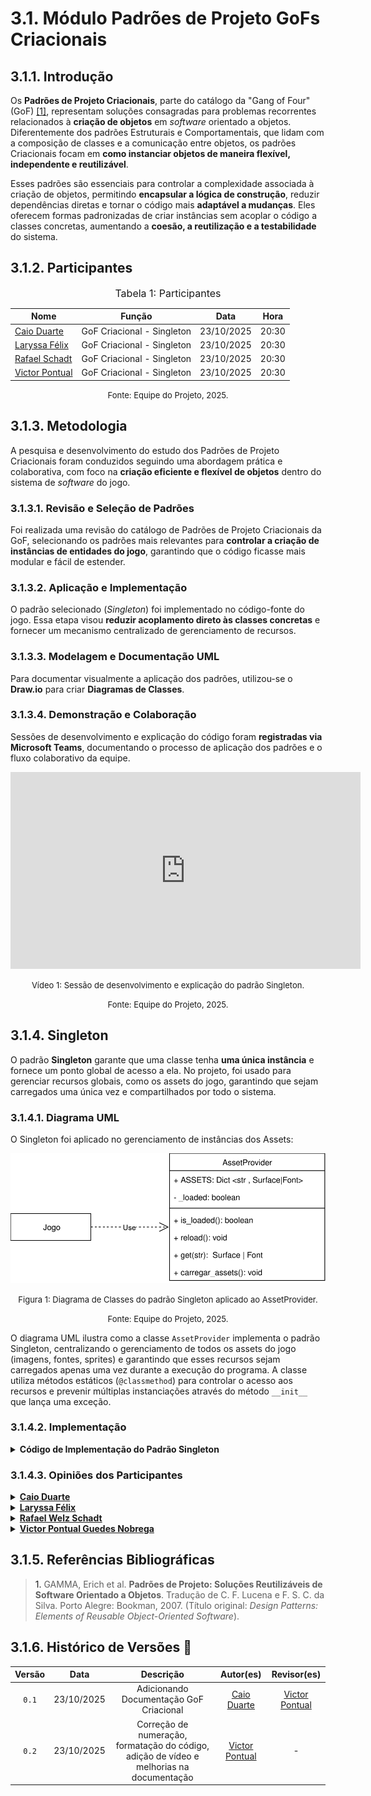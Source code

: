 # 3.1. Módulo Padrões de Projeto GoFs Criacionais

## 3.1.1. Introdução

Os **Padrões de Projeto Criacionais**, parte do catálogo da "Gang of Four" (GoF) <a href="#REF1">[1]</a>, representam soluções consagradas para problemas recorrentes relacionados à **criação de objetos** em _software_ orientado a objetos. Diferentemente dos padrões Estruturais e Comportamentais, que lidam com a composição de classes e a comunicação entre objetos, os padrões Criacionais focam em **como instanciar objetos de maneira flexível, independente e reutilizável**.

Esses padrões são essenciais para controlar a complexidade associada à criação de objetos, permitindo **encapsular a lógica de construção**, reduzir dependências diretas e tornar o código mais **adaptável a mudanças**. Eles oferecem formas padronizadas de criar instâncias sem acoplar o código a classes concretas, aumentando a **coesão, a reutilização e a testabilidade** do sistema.

## 3.1.2. Participantes

<font size="3"><p style="text-align: center">Tabela 1: Participantes</p></font>

<div align="center">
<table>
  <thead>
    <tr>
      <th>Nome</th>
      <th>Função</th>
      <th>Data</th>
      <th>Hora</th>
    </tr>
  </thead>
  <tbody>
    <tr>
      <td><a href="https://github.com/caioduart3">Caio Duarte</a></td>
      <td>GoF Criacional - Singleton</td>
      <td>23/10/2025</td>
      <td>20:30</td>
    </tr>
    <tr>
      <td><a href="https://github.com/felixlaryssa">Laryssa Félix</a></td>
      <td>GoF Criacional - Singleton</td>
      <td>23/10/2025</td>
      <td>20:30</td>
    </tr>
    <tr>
      <td><a href="https://github.com/rafaelschadt">Rafael Schadt</a></td>
      <td>GoF Criacional - Singleton</td>
      <td>23/10/2025</td>
      <td>20:30</td>
    </tr>
    <tr>
      <td><a href="https://github.com/VictorPontual">Victor Pontual</a></td>
      <td>GoF Criacional - Singleton</td>
      <td>23/10/2025</td>
      <td>20:30</td>
    </tr>
  </tbody>
</table>
</div>

<font size="2"><p style="text-align: center">Fonte: Equipe do Projeto, 2025.</p></font>

## 3.1.3. Metodologia

A pesquisa e desenvolvimento do estudo dos Padrões de Projeto Criacionais foram conduzidos seguindo uma abordagem prática e colaborativa, com foco na **criação eficiente e flexível de objetos** dentro do sistema de _software_ do jogo.

### 3.1.3.1. Revisão e Seleção de Padrões

Foi realizada uma revisão do catálogo de Padrões de Projeto Criacionais da GoF, selecionando os padrões mais relevantes para **controlar a criação de instâncias de entidades do jogo**, garantindo que o código ficasse mais modular e fácil de estender.

### 3.1.3.2. Aplicação e Implementação

O padrão selecionado (_Singleton_) foi implementado no código-fonte do jogo. Essa etapa visou **reduzir acoplamento direto às classes concretas** e fornecer um mecanismo centralizado de gerenciamento de recursos.

### 3.1.3.3. Modelagem e Documentação UML

Para documentar visualmente a aplicação dos padrões, utilizou-se o **Draw.io** para criar **Diagramas de Classes**.

### 3.1.3.4. Demonstração e Colaboração

Sessões de desenvolvimento e explicação do código foram **registradas via Microsoft Teams**, documentando o processo de aplicação dos padrões e o fluxo colaborativo da equipe.

<div style="text-align: center;">
<iframe width="560" height="315" src="https://www.youtube.com/embed/RtJ-M3CTaQI?si=GBrL8RPyPvW3aRfs" title="YouTube video player" frameborder="0" allow="accelerometer; autoplay; clipboard-write; encrypted-media; gyroscope; picture-in-picture; web-share" referrerpolicy="strict-origin-when-cross-origin" allowfullscreen></iframe>
</div>

<font size="2"><p style="text-align: center">Vídeo 1: Sessão de desenvolvimento e explicação do padrão Singleton.</p></font>

<font size="2"><p style="text-align: center">Fonte: Equipe do Projeto, 2025.</p></font>

## 3.1.4. Singleton

O padrão **Singleton** garante que uma classe tenha **uma única instância** e fornece um ponto global de acesso a ela. No projeto, foi usado para gerenciar recursos globais, como os assets do jogo, garantindo que sejam carregados uma única vez e compartilhados por todo o sistema.

### 3.1.4.1. Diagrama UML

O Singleton foi aplicado no gerenciamento de instâncias dos Assets:

<img src="../assets/GoFsCriacionais/Singleton.drawio.svg" alt="Diagrama do padrão Singleton">

<font size="2"><p style="text-align: center">Figura 1: Diagrama de Classes do padrão Singleton aplicado ao AssetProvider.</p></font>

<font size="2"><p style="text-align: center">Fonte: Equipe do Projeto, 2025.</p></font>

O diagrama UML ilustra como a classe `AssetProvider` implementa o padrão Singleton, centralizando o gerenciamento de todos os assets do jogo (imagens, fontes, sprites) e garantindo que esses recursos sejam carregados apenas uma vez durante a execução do programa. A classe utiliza métodos estáticos (`@classmethod`) para controlar o acesso aos recursos e prevenir múltiplas instanciações através do método `__init__` que lança uma exceção.

### 3.1.4.2. Implementação

<details>
  <summary><strong>Código de Implementação do Padrão Singleton</strong></summary>

```python
import pygame
import os
from Template.UIConfigs import *

class AssetProvider:
"""
Singleton para gerenciamento centralizado de assets do jogo.
"""
ASSETS = {}
\_loaded = False

    def __init__(self):
        """Impede instanciação - AssetProvider deve ser usado apenas como classe estática."""
        raise TypeError(
            "AssetProvider não deve ser instanciado. "
            "Use AssetProvider.carregar_assets() e AssetProvider.get(key) diretamente."
        )

    @classmethod
    def carregar_assets(cls):
        """Carrega e escala todos os assets do jogo."""
        if cls._loaded:
            print("[AssetProvider] Assets já carregados anteriormente, pulando recarregamento.")
            return

        base_dir = os.path.dirname(os.path.abspath(__file__))
        try:
            # FONTE
            cls.ASSETS['font_press_start_2P'] = pygame.font.Font(os.path.join(base_dir, 'font', 'PressStart2P-Regular.ttf'), 24)

            # MAP TILES
            cls.ASSETS['grass_claro'] = pygame.transform.scale(
                pygame.image.load(os.path.join(base_dir, 'maps', 'map1', 'titleset', 'grass1.png')).convert_alpha(),
                (TAMANHO_QUADRADO, TAMANHO_QUADRADO)
            )
            cls.ASSETS['grass_escuro'] = pygame.transform.scale(
                pygame.image.load(os.path.join(base_dir, 'maps', 'map1', 'titleset', 'grass2.png')).convert_alpha(),
                (TAMANHO_QUADRADO, TAMANHO_QUADRADO)
            )

            #SCOREBOARD
            cls.ASSETS['scoreboard'] = pygame.transform.scale(
                pygame.image.load(os.path.join(base_dir, 'maps', 'map1', 'object', 'map_scoreboard1.png')).convert_alpha(),
                (TAMANHO_QUADRADO*5, TAMANHO_QUADRADO*1.5)
            )

            cls.ASSETS['scoreboard_slot'] = pygame.transform.scale(
                pygame.image.load(os.path.join(base_dir, 'maps', 'map1', 'object', 'player_block01.png')).convert_alpha(),
                (TAMANHO_QUADRADO/1.8, TAMANHO_QUADRADO/1.6)
            )

            # CAIPORA
            cls.ASSETS['caipora_attack'] = [
                pygame.transform.scale(
                    pygame.image.load(os.path.join(base_dir, 'characters', 'defense', 'caipora', f'caipora_attack{i}.png')).convert_alpha(),
                    (TAMANHO_CAIPORA, TAMANHO_CAIPORA)
                )
                for i in range(1, 3)
            ]

            cls.ASSETS['caipora_projectile'] = pygame.transform.scale(
                pygame.image.load(os.path.join(base_dir, 'characters', 'defense', 'caipora', 'caipora_arrow.png')).convert_alpha(),
                (50, 20)
            )

            # BICHO PAPÃO
            bp_walk = [
                pygame.image.load(os.path.join(base_dir, 'characters', 'enemies', 'bicho-papao', f'bp_walk{i}.png')).convert_alpha()
                for i in range(1, 5)
            ]
            cls.ASSETS['bp_walk'] = [
                pygame.transform.scale(pygame.transform.flip(img, True, False), (TAMANHO_BP, TAMANHO_BP))
                for img in bp_walk
            ]

            bp_attack = [
                pygame.image.load(os.path.join(base_dir, 'characters', 'enemies', 'bicho-papao', f'bp_attack{i}.png')).convert_alpha()
                for i in range(1, 3)
            ]
            cls.ASSETS['bp_attack'] = [
                pygame.transform.scale(pygame.transform.flip(img, True, False), (TAMANHO_BP, TAMANHO_BP))
                for img in bp_attack
            ]

            # GUARANÁ (moeda) - carregar com o mesmo padrão dos outros assets
            cls.ASSETS['guarana_coin'] = pygame.transform.scale(
                pygame.image.load(os.path.join(base_dir, 'maps', 'map1', 'object', 'guarana_coin.png')).convert_alpha(),
                (40, 40)
            )

            # MENU PAUSA
            cls.ASSETS.update({
                # Fundo do menu pausa
                'menu_pausa': pygame.image.load(
                    os.path.join(base_dir, 'menu_pause', 'menu_pausa.png')
                ).convert_alpha(),

                # Botão MÚSICA
                'btn_musica': pygame.transform.scale(
                    pygame.image.load(os.path.join(base_dir, 'menu_pause', 'botao_musica.png')).convert_alpha(),
                    (200, 60)  # Largura, altura
                ),
                'btn_musica_hover': pygame.transform.scale(
                    pygame.image.load(os.path.join(base_dir, 'menu_pause', 'botao_musica_click.png')).convert_alpha(),
                    (200, 60)
                ),

                # Botão EFEITO SONORO
                'btn_efeito': pygame.transform.scale(
                    pygame.image.load(os.path.join(base_dir, 'menu_pause', 'botao_efeitoSonoro.png')).convert_alpha(),
                    (200, 60)
                ),
                'btn_efeito_hover': pygame.transform.scale(
                    pygame.image.load(os.path.join(base_dir, 'menu_pause', 'botao_efeitoSonoro_click.png')).convert_alpha(),
                    (200, 60)
                ),

                # Botão TUTORIAL
                'btn_tutorial': pygame.transform.scale(
                    pygame.image.load(os.path.join(base_dir, 'menu_pause', 'botao_tutorial.png')).convert_alpha(),
                    (200, 60)
                ),
                'btn_tutorial_hover': pygame.transform.scale(
                    pygame.image.load(os.path.join(base_dir, 'menu_pause', 'botao_tutorial_click.png')).convert_alpha(),
                    (200, 60)
                ),

                # Botão Sair da Partida
                'btn_sair': pygame.transform.scale(
                    pygame.image.load(os.path.join(base_dir, 'menu_pause', 'botao_sair_partida.png')).convert_alpha(),
                    (200, 60)
                ),
                'btn_sair_hover': pygame.transform.scale(
                    pygame.image.load(os.path.join(base_dir, 'menu_pause', 'botao_sair_partida_click.png')).convert_alpha(),
                    (200, 60)
                ),

                # Icone Som Normal
                'icon_som': pygame.transform.scale(
                    pygame.image.load(os.path.join(base_dir, 'menu_pause', 'icone_som_normal.png')).convert_alpha(),
                    (40, 40)
                ),
                'icon_som_hover': pygame.transform.scale(
                    pygame.image.load(os.path.join(base_dir, 'menu_pause', 'icone_som_click.png')).convert_alpha(),
                    (40, 40)
                ),

                # Icone Som Mudo
                'icon_mute': pygame.transform.scale(
                    pygame.image.load(os.path.join(base_dir, 'menu_pause', 'icone_som_mute.png')).convert_alpha(),
                    (40, 40)
                ),

                # Barra de volume
                'barra_volume_mute': pygame.transform.scale(
                    pygame.image.load(os.path.join(base_dir, 'menu_pause', 'barra_0.png')).convert_alpha(),
                    (150, 20)
                ),
                'barra_volume_mute_houver': pygame.transform.scale(
                    pygame.image.load(os.path.join(base_dir, 'menu_pause', 'barra_0_click.png')).convert_alpha(),
                    (150, 20)
                ),
                'barra_volume_25': pygame.transform.scale(
                    pygame.image.load(os.path.join(base_dir, 'menu_pause', 'barra_25.png')).convert_alpha(),
                    (150, 20)
                ),
                'barra_volume_25_houver': pygame.transform.scale(
                    pygame.image.load(os.path.join(base_dir, 'menu_pause', 'barra_25_click.png')).convert_alpha(),
                    (150, 20)
                ),
                'barra_volume_50': pygame.transform.scale(
                    pygame.image.load(os.path.join(base_dir, 'menu_pause', 'barra_50.png')).convert_alpha(),
                    (150, 20)
                ),
                'barra_volume_50_houver': pygame.transform.scale(
                    pygame.image.load(os.path.join(base_dir, 'menu_pause', 'barra_50_click.png')).convert_alpha(),
                    (150, 20)
                ),
                'barra_volume_75': pygame.transform.scale(
                    pygame.image.load(os.path.join(base_dir, 'menu_pause', 'barra_75.png')).convert_alpha(),
                    (150, 20)
                ),
                'barra_volume_75_houver': pygame.transform.scale(
                    pygame.image.load(os.path.join(base_dir, 'menu_pause', 'barra_75_click.png')).convert_alpha(),
                    (150, 20)
                ),
                'barra_volume_100': pygame.transform.scale(
                    pygame.image.load(os.path.join(base_dir, 'menu_pause', 'barra_100.png')).convert_alpha(),
                    (150, 20)
                ),
                'barra_volume_100_houver': pygame.transform.scale(
                    pygame.image.load(os.path.join(base_dir, 'menu_pause', 'barra_100_click.png')).convert_alpha(),
                    (150, 20)
                ),

                # MENU CONFIGURAÇÕES
                'menu_config': pygame.image.load(
                    os.path.join(base_dir, 'menu_config', 'menu_config.png')
                ).convert_alpha(),
                'btn_voltar': pygame.transform.scale(
                    pygame.image.load(os.path.join(base_dir, 'menu_config', 'botao_voltar.png')).convert_alpha(),
                    (200, 60)
                ),
                'btn_voltar_hover': pygame.transform.scale(
                    pygame.image.load(os.path.join(base_dir, 'menu_config', 'botao_voltar_click.png')).convert_alpha(),
                    (200, 60)
                ),
                'btn_salvar': pygame.transform.scale(
                    pygame.image.load(os.path.join(base_dir, 'menu_config', 'botao_salvar.png')).convert_alpha(),
                    (200, 60)
                ),
                'btn_salvar_hover': pygame.transform.scale(
                    pygame.image.load(os.path.join(base_dir, 'menu_config', 'botao_salvar_click.png')).convert_alpha(),
                    (200, 60)
                ),

                # MENU PRINCIPAL
                'menu_principal': pygame.image.load(
                    os.path.join(base_dir, 'menu', 'menu_screen', 'main_screen.png')
                ).convert_alpha(),

                # Botões do Menu Principal
                'menu_btn_jogar': pygame.image.load(
                    os.path.join(base_dir, 'menu', 'menu_screen', 'main_screen_button3.png')
                ).convert_alpha(),
                'menu_btn_jogar_hover': pygame.image.load(
                    os.path.join(base_dir, 'menu', 'menu_screen', 'main_screen_button_click1.png')
                ).convert_alpha(),

                'menu_btn_loja': pygame.image.load(
                    os.path.join(base_dir, 'menu', 'menu_screen', 'main_screen_button2.png')
                ).convert_alpha(),
                'menu_btn_loja_hover': pygame.image.load(
                    os.path.join(base_dir, 'menu', 'menu_screen', 'main_screen_button_click2.png')
                ).convert_alpha(),

                'menu_btn_creditos': pygame.image.load(
                    os.path.join(base_dir, 'menu', 'menu_screen', 'main_screen_button1.png')
                ).convert_alpha(),
                'menu_btn_creditos_hover': pygame.image.load(
                    os.path.join(base_dir, 'menu', 'menu_screen', 'main_screen_button_click3.png')
                ).convert_alpha(),

                'menu_btn_config': pygame.image.load(
                    os.path.join(base_dir, 'menu', 'menu_screen', 'botao_config.png')
                ).convert_alpha(),
                'menu_btn_config_hover': pygame.image.load(
                    os.path.join(base_dir, 'menu', 'menu_screen', 'botao_config_click.png')
                ).convert_alpha(),
                })

            cls._loaded = True
            print("[AssetProvider] Assets carregados com sucesso.")

        except pygame.error as e:
            print(f"[AssetProvider] ERRO CRÍTICO ao carregar assets: {e}")
            pygame.quit()
            exit()

    @classmethod
    def is_loaded(cls) -> bool:
        """Verifica se os assets já foram carregados."""
        return cls._loaded

    @classmethod
    def reload(cls):
        """Força recarregamento de todos os assets (use com cautela)."""
        cls._loaded = False
        cls.ASSETS.clear()
        cls.carregar_assets()

    @classmethod
    def get(cls, key):
        """Método helper para acessar um asset."""
        return cls.ASSETS.get(key)
```

</details>

### 3.1.4.3. Opiniões dos Participantes

<details>
  <summary><strong><a href="https://github.com/caioduart3">Caio Duarte</a></strong></summary>
  <p>Achei um padrão simples, útil para muitos projetos e contextos e fácil de implementar. Acredito que ele se encaixou perfeitamente com o nosso contexto de assets.</p>
</details>

<details>
  <summary><strong><a href="https://github.com/felixlaryssa">Laryssa Félix</a></strong></summary>
  <p>  Percebi que o padrão Singleton é muito útil em situações em que precisamos garantir que apenas uma instância de uma classe exista em todo o sistema, como no caso de gerenciamento de configurações, logs ou assets de um jogo. Ele traz praticidade e evita desperdício de recursos, já que centraliza o acesso a um único objeto. Porém, considero importante usá-lo com cuidado se for aplicado de forma excessiva, pode acabar dificultando testes e aumentar o acoplamento do código. Por isso, acredito que o Singleton deve ser usado apenas quando realmente faz sentido garantir uma única instância, como no caso de provedores de recursos ou conexões globais.</p>
</details>

<details>
  <summary><strong><a href="https://github.com/rafaelSchadt">Rafael Welz Schadt</a></strong></summary>
  <p>Achei o Singleton simples, porém muito útil. É aplicável a quase todo o contexto do projeto, e ajuda muito em projetos de pequeno porte.</p>
</details>

<details>
  <summary><strong><a href="https://github.com/VictorPontual">Victor Pontual Guedes Nobrega</a></strong></summary>
  <p>Gostei do padrão Singleton porque separa a lógica de criação da lógica de uso, deixando o código mais limpo e organizado. No contexto do jogo, ele foi essencial para garantir que os assets sejam carregados uma única vez e compartilhados por todo o sistema, evitando duplicação de memória e facilitando o acesso global aos recursos de forma segura e intuitiva através dos métodos de classe.</p>
</details>

## 3.1.5. Referências Bibliográficas

> <a id="REF1">1.</a> GAMMA, Erich et al. **Padrões de Projeto: Soluções Reutilizáveis de Software Orientado a Objetos**. Tradução de C. F. Lucena e F. S. C. da Silva. Porto Alegre: Bookman, 2007. (Título original: _Design Patterns: Elements of Reusable Object-Oriented Software_).

## 3.1.6. Histórico de Versões 📅

| Versão |    Data    |                Descrição                |                  Autor(es)                   |                    Revisor(es)                     |
| :----: | :--------: | :-------------------------------------: | :------------------------------------------: | :------------------------------------------------: |
| `0.1`  | 23/10/2025 | Adicionando Documentação GoF Criacional | [Caio Duarte](https://github.com/caioduart3) | [Victor Pontual](https://github.com/VictorPontual) |
| `0.2`  | 23/10/2025 | Correção de numeração, formatação do código, adição de vídeo e melhorias na documentação | [Victor Pontual](https://github.com/VictorPontual) | - |
